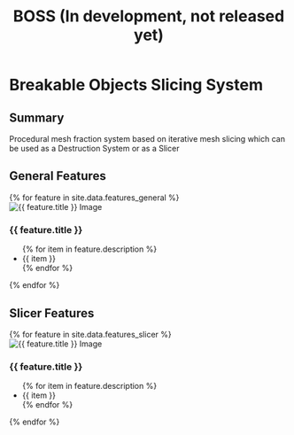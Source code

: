 ﻿---
layout: page
title: "BOSS (In development, not released yet)"
permalink: /projects/breakable-glass-advanced
---

<link rel="stylesheet" href="{{ '/assets/css/stylesNew.css' | prepend: site.baseurl }}">


# Breakable Objects Slicing System

## Summary

Procedural mesh fraction system based on iterative mesh slicing which can be used as a Destruction System or as a
Slicer


## General Features

<div class="features-grid">
  {% for feature in site.data.features_general %}
  <div class="feature-item">
    <img src="{{ feature.image }}" alt="{{ feature.title }} Image">
    <h3>{{ feature.title }}</h3>
    <ul>
      {% for item in feature.description %}
      <li>{{ item }}</li>
      {% endfor %}
    </ul>
  </div>
  {% endfor %}
</div>

## Slicer Features

<div class="features-grid">
  {% for feature in site.data.features_slicer %}
  <div class="feature-item">
    <img src="{{ feature.image }}" alt="{{ feature.title }} Image">
    <h3>{{ feature.title }}</h3>
    <ul>
      {% for item in feature.description %}
      <li>{{ item }}</li>
      {% endfor %}
    </ul>
  </div>
  {% endfor %}
</div>
